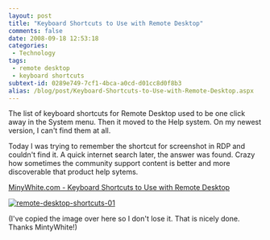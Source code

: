 ```yaml
---
layout: post
title: "Keyboard Shortcuts to Use with Remote Desktop"
comments: false
date: 2008-09-18 12:53:18
categories:
 - Technology
tags:
 - remote desktop
 - keyboard shortcuts
subtext-id: 0289e749-7cf1-4bca-a0cd-d01cc8d0f8b3
alias: /blog/post/Keyboard-Shortcuts-to-Use-with-Remote-Desktop.aspx
---
```



The list of keyboard shortcuts for Remote Desktop used to be one click away in the System menu. Then it moved to the Help system. On my newest version, I can't find them at all.

Today I was trying to remember the shortcut for screenshot in RDP and couldn't find it. A quick internet search later, the answer was found. Crazy how sometimes the community support content is better and more discoverable that product help sytems.

[MinyWhite.com - Keyboard Shortcuts to Use with Remote Desktop](http://mintywhite.com/tech/xp/keyboard-shortcuts-to-use-with-remote-desktop/)

[![remote-desktop-shortcuts-01](/images/blog/WindowsLiveWriter/KeyboardShortcutstoUsewithRemoteDesktop_C1FE/remote-desktop-shortcuts-01_thumb.png)](/images/blog/WindowsLiveWriter/KeyboardShortcutstoUsewithRemoteDesktop_C1FE/remote-desktop-shortcuts-01_2.png)

(I've copied the image over here so I don't lose it. That is nicely done. Thanks MintyWhite!)
